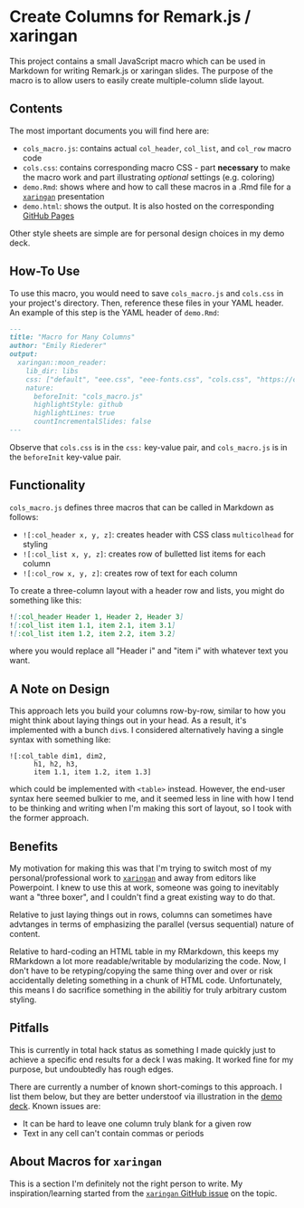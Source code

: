 # Create Columns for Remark.js / xaringan

This project contains a small JavaScript macro which can be used in Markdown for writing Remark.js or xaringan slides. The purpose of the macro is to allow users to easily create multiple-column slide layout. 

## Contents

The most important documents you will find here are:

- `cols_macro.js`: contains actual `col_header`, `col_list`, and `col_row` macro code
- `cols.css`: contains corresponding macro CSS - part **necessary** to make the macro work and part illustrating *optional* settings (e.g. coloring)
- `demo.Rmd`: shows where and how to call these macros in a .Rmd file for a [`xaringan`](https://github.com/yihui/xaringan) presentation
- `demo.html`: shows the output. It is also hosted on the corresponding [GitHub Pages](https://emilyriederer.github.io/xaringan_columns/demo.html)

Other style sheets are simple are for personal design choices in my demo deck. 

## How-To Use

To use this macro, you would need to save `cols_macro.js` and `cols.css` in your project's directory. Then, reference these files in your YAML header. An example of this step is the YAML header of `demo.Rmd`:

```markdown
---
title: "Macro for Many Columns"
author: "Emily Riederer"
output:
  xaringan::moon_reader:
    lib_dir: libs
    css: ["default", "eee.css", "eee-fonts.css", "cols.css", "https://cdnjs.cloudflare.com/ajax/libs/font-awesome/4.7.0/css/font-awesome.min.css"]
    nature:
      beforeInit: "cols_macro.js"
      highlightStyle: github
      highlightLines: true
      countIncrementalSlides: false
---
```

Observe that `cols.css` is in the `css:` key-value pair, and `cols_macro.js` is in the `beforeInit` key-value pair.

## Functionality

`cols_macro.js` defines three macros that can be called in Markdown as follows:

- `![:col_header x, y, z]`: creates header with CSS class `multicolhead` for styling
- `![:col_list x, y, z]`: creates row of bulletted list items for each column
- `![:col_row x, y, z]`: creates row of text for each column

To create a three-column layout with a header row and lists, you might do something like this:

```markdown
![:col_header Header 1, Header 2, Header 3]
![:col_list item 1.1, item 2.1, item 3.1]
![:col_list item 1.2, item 2.2, item 3.2]
```
where you would replace all "Header i" and "item i" with whatever text you want.

## A Note on Design

This approach lets you build your columns row-by-row, similar to how you might think about laying things out in your head. As a result, it's implemented with a bunch `div`s. I considered alternatively having a single syntax with something like:

```
![:col_table dim1, dim2, 
      h1, h2, h3, 
      item 1.1, item 1.2, item 1.3]
``` 

which could be implemented with `<table>` instead. However, the end-user syntax here seemed bulkier to me, and it seemed less in line with how I tend to be thinking and writing when I'm making this sort of layout, so I took with the former approach.

## Benefits

My motivation for making this was that I'm trying to switch most of my personal/professional work to [`xaringan`](https://github.com/yihui/xaringan) and away from editors like Powerpoint. I knew to use this at work, someone was going to inevitably want a "three boxer", and I couldn't find a great existing way to do that. 

Relative to just laying things out in rows, columns can sometimes have advtanges in terms of emphasizing the parallel (versus sequential) nature of content.

Relative to hard-coding an HTML table in my RMarkdown, this keeps my RMarkdown a lot more readable/writable by modularizing the code. Now, I don't have to be retyping/copying the same thing over and over or risk accidentally deleting something in a chunk of HTML code. Unfortunately, this means I do sacrifice something in the abilitiy for truly arbitrary custom styling. 

## Pitfalls

This is currently in total hack status as something I made quickly just to achieve a specific end results for a deck I was making. It worked fine for my purpose, but undoubtedly has rough edges. 

There are currently a number of known short-comings to this approach. I list them below, but they are better understoof via illustration in the [demo deck](https://emilyriederer.github.io/xaringan_columns/demo.html). Known issues are:

- It can be hard to leave one column truly blank for a given row
- Text in any cell can't contain commas or periods

## About Macros for `xaringan`

This is a section I'm definitely not the right person to write. My inspiration/learning started from the [`xaringan` GitHub issue](https://github.com/yihui/xaringan/issues/80) on the topic.
